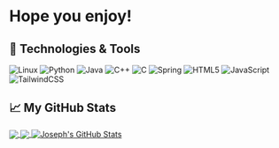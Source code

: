 # Hope you enjoy!

## 🔧 Technologies & Tools
![Linux](https://img.shields.io/badge/Linux-FCC624?style=for-the-badge&logo=linux&logoColor=black)
![Python](https://img.shields.io/badge/python-3670A0?style=for-the-badge&logo=python&logoColor=ffdd54)
![Java](https://img.shields.io/badge/java-%23ED8B00.svg?style=for-the-badge&logo=java&logoColor=white)
![C++](https://img.shields.io/badge/c++-%2300599C.svg?style=for-the-badge&logo=c%2B%2B&logoColor=white)
![C](https://img.shields.io/badge/c-%2300599C.svg?style=for-the-badge&logo=c&logoColor=white)
![Spring](https://img.shields.io/badge/spring-%236DB33F.svg?style=for-the-badge&logo=spring&logoColor=white)
![HTML5](https://img.shields.io/badge/html5-%23E34F26.svg?style=for-the-badge&logo=html5&logoColor=white)
![JavaScript](https://img.shields.io/badge/javascript-%23323330.svg?style=for-the-badge&logo=javascript&logoColor=%23F7DF1E)
![TailwindCSS](https://img.shields.io/badge/tailwindcss-%2338B2AC.svg?style=for-the-badge&logo=tailwind-css&logoColor=white)
## &#x1f4c8; My GitHub Stats
<a href="https://github.com/JosephTJennings">
  <img align="center" src="https://readmestats-flame.vercel.app/api/top-langs/?username=JosephTJennings&theme=dracula&langs_count=5&layout=compact&hide=HTML" />
</a>
<a href="[https://github.com/JosephTJennings/OptionsPredictor">
  <img align="center" src="https://readmestats-flame.vercel.app/api/pin/?username=JosephTJennings&repo=OptionsPredictor&theme=dracula" />
</a>
<a href="https://github.com/JosephTJennings">
  <img align="center" src="https://readmestats-flame.vercel.app/api?username=JosephTJennings&theme=dracula&show_icons=true" alt="Joseph's GitHub Stats" />
</a>
